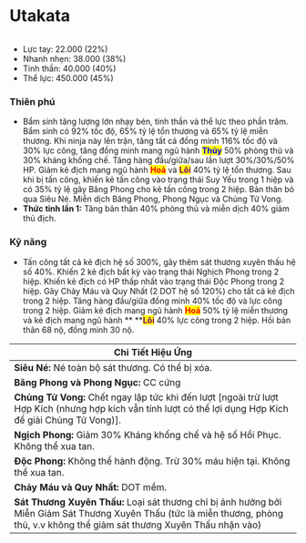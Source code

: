 # Utakata

<figure><img src="../../.gitbook/assets/ezgif-2-7d55aa9844.gif" alt=""><figcaption></figcaption></figure>

* Lực tay: 22.000 (22%)
* Nhanh nhẹn: 38.000 (38%)
* Tinh thần: 40.000 (40%)
* Thể lực: 450.000 (45%)

### Thiên phú

* Bẩm sinh tăng lượng lớn nhạy bén, tinh thần và thể lực theo phần trăm. Bẩm sinh có 92% tốc độ, 65% tỷ lệ tổn thương và 65% tỷ lệ miễn thương. Khi ninja này lên trận, tăng tất cả đồng minh 116% tốc độ và 30% lực công, tăng đồng minh mang ngũ hành <mark style="color:blue;">**Thủy**</mark> 50% phòng thủ và 30% kháng khống chế. Tăng hàng đầu/giữa/sau lần lượt 30%/30%/50% HP. Giảm kẻ địch mang ngũ hành <mark style="color:red;">**Hoả**</mark> và <mark style="color:purple;">**Lôi**</mark> 40% tỷ lệ tổn thương. Sau khi bị tấn công, khiến kẻ tấn công vào trạng thái Suy Yếu trong 1 hiệp và có 35% tỷ lệ gây Băng Phong cho kẻ tấn công trong 2 hiệp. Bản thân bỏ qua Siêu Né. Miễn dịch Băng Phong, Phong Ngục và Chủng Tử Vong.
* **Thức tỉnh lần 1:** Tăng bản thân 40% phòng thủ và miễn dịch 40% giảm thủ địch.

### Kỹ năng

* Tấn công tất cả kẻ địch hệ số 300%, gây thêm sát thương xuyên thấu hệ số 40%. Khiến 2 kẻ địch bất kỳ vào trạng thái Nghịch Phong trong 2 hiệp. Khiến kẻ địch có HP thấp nhất vào trạng thái Độc Phong trong 2 hiệp. Gây Chảy Máu và Quy Nhất (2 DOT hệ số 120%) cho tất cả kẻ địch trong 2 hiệp. Tăng hàng đầu/giữa đồng minh 40% tốc độ và lực công trong 2 hiệp. Giảm kẻ địch mang ngũ hành <mark style="color:red;">**Hoả**</mark> 50% tỷ lệ miễn thương và kẻ địch mang ngũ hành ** **<mark style="color:purple;">**Lôi**</mark> 40% lực công trong 2 hiệp. Hồi bản thân 68 nộ, đồng minh 30 nộ.

| Chi Tiết Hiệu Ứng                                                                                                                                                                  |
| ---------------------------------------------------------------------------------------------------------------------------------------------------------------------------------- |
| **Siêu Né:** Né toàn bộ sát thương. Có thể bị xóa.                                                                                                                                 |
| **Băng Phong và Phong Ngục:** CC cứng                                                                                                                                              |
| **Chủng Tử Vong:** Chết ngay lập tức khi đến lượt \[ngoài trừ lượt Hợp Kích (nhưng hợp kích vẫn tính lượt có thể lợi dụng Hợp Kích để giải Chủng Tử Vong)].                        |
| **Ngịch Phong:** Giảm 30% Kháng khống chế và hệ số Hồi Phục. Không thể xua tan.                                                                                                    |
| **Độc Phong:** Không thể hành động. Trừ 30% máu hiện tại. Không thể xua tan.                                                                                                       |
| **Chảy Máu và Quy Nhất:** DOT mềm.                                                                                                                                                 |
| **Sát Thương Xuyên Thấu:** Loại sát thương chỉ bị ảnh hưởng bởi Miễn Giảm Sát Thương Xuyên Thấu (tức là miễn thương, phòng thủ, v.v không thể giảm sát thương Xuyên Thấu nhận vào) |

